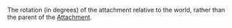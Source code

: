 The rotation (in degrees) of the attachment relative to the world, rather
than the parent of the [Attachment](https://create.roblox.com/docs/reference/engine/classes/Attachment).